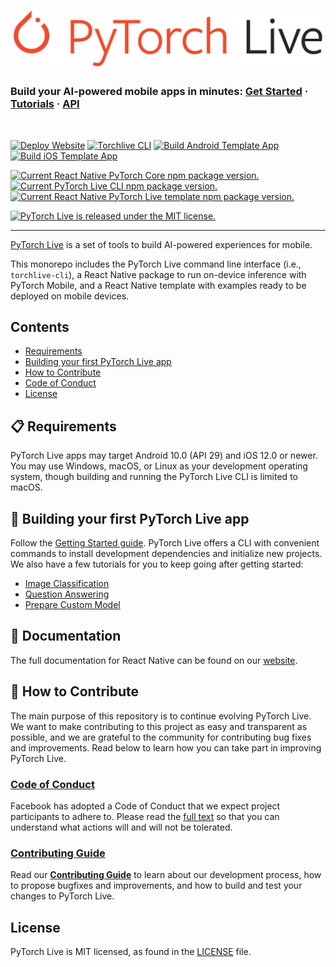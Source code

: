 <h1>
  <a href="https://pytorch.org/live/">
    <img src="./website/static/img/PyTorchLive_Logo.png" />
  </a>
</h1>

<h3>
  Build your AI-powered mobile apps in minutes:
  <a href="https://pytorch.org/live/docs/tutorials/get-started">Get Started</a>
  <span> · </span>
  <a href="https://pytorch.org/live/docs/tutorials/image-classification">Tutorials</a>
  <span> · </span>
  <a href="https://pytorch.org/live/docs/api/cli">API</a>
</h3>

<p>&nbsp;</p>

[![Deploy Website](https://github.com/pytorch/live/actions/workflows/deploy-website.yml/badge.svg)](https://github.com/pytorch/live/actions/workflows/deploy-website.yml) [![Torchlive CLI](https://github.com/pytorch/live/actions/workflows/build-cli.yml/badge.svg)](https://github.com/pytorch/live/actions/workflows/build-cli.yml) [![Build Android Template App](https://github.com/pytorch/live/actions/workflows/build-template-android.yml/badge.svg)](https://github.com/pytorch/live/actions/workflows/build-template-android.yml) [![Build iOS Template App](https://github.com/pytorch/live/actions/workflows/build-template-ios.yml/badge.svg)](https://github.com/pytorch/live/actions/workflows/build-template-ios.yml)

<p>
  <a href="https://www.npmjs.org/package/react-native-pytorch-core">
    <img src="https://img.shields.io/npm/v/react-native-pytorch-core?label=react-native-pytorch-core" alt="Current React Native PyTorch Core npm package version." />
  </a>
  <a href="https://www.npmjs.org/package/torchlive-cli">
    <img src="https://img.shields.io/npm/v/torchlive-cli?label=torchlive-cli" alt="Current PyTorch Live CLI npm package version." />
  </a>
  <a href="https://www.npmjs.org/package/react-native-template-pytorch-live">
    <img src="https://img.shields.io/npm/v/react-native-template-pytorch-live?label=react-native-template-pytorch-live" alt="Current React Native PyTorch Live template npm package version." />
  </a>
</p>

<p>
  <a href="https://github.com/facebook/react-native/blob/master/LICENSE">
    <img src="https://img.shields.io/badge/license-MIT-blue.svg" alt="PyTorch Live is released under the MIT license." />
  </a>
</p>

----------------------

[PyTorch Live](https://pytorch.org/live/) is a set of tools to build AI-powered experiences for mobile.

This monorepo includes the PyTorch Live command line interface (i.e., `torchlive-cli`), a React Native package to run on-device inference with PyTorch Mobile, and a React Native template with examples ready to be deployed on mobile devices.

## Contents
- [Requirements](#-requirements)
- [Building your first PyTorch Live app](#-building-your-first-pytorch-live-app)
- [How to Contribute](#-how-to-contribute)
- [Code of Conduct](#code-of-conduct)
- [License](#-license)

## 📋 Requirements
PyTorch Live apps may target Android 10.0 (API 29) and iOS 12.0 or newer. You may use Windows, macOS, or Linux as your development operating system, though building and running the PyTorch Live CLI is limited to macOS.

## 🎉 Building your first PyTorch Live app
Follow the [Getting Started guide](https://pytorch.org/live/docs/tutorials/get-started). PyTorch Live offers a CLI with convenient commands to install development dependencies and initialize new projects. We also have a few tutorials for you to keep going after getting started:

* [Image Classification](https://pytorch.org/live/docs/tutorials/image-classification)
* [Question Answering](https://pytorch.org/live/docs/tutorials/question-answering)
* [Prepare Custom Model](https://pytorch.org/live/docs/tutorials/prepare-custom-model)

## 📖 Documentation

The full documentation for React Native can be found on our [website](https://pytorch.org/live/).

## 👏 How to Contribute
The main purpose of this repository is to continue evolving PyTorch Live. We want to make contributing to this project as easy and transparent as possible, and we are grateful to the community for contributing bug fixes and improvements. Read below to learn how you can take part in improving PyTorch Live.

### [Code of Conduct][code]
Facebook has adopted a Code of Conduct that we expect project participants to adhere to.
Please read the [full text][code] so that you can understand what actions will and will not be tolerated.

[code]: https://code.fb.com/codeofconduct/

### [Contributing Guide][contribute]
Read our [**Contributing Guide**][contribute] to learn about our development process, how to propose bugfixes and improvements, and how to build and test your changes to PyTorch Live.

[contribute]: CONTRIBUTING.md

## License
PyTorch Live is MIT licensed, as found in the [LICENSE][license] file.

[license]: LICENSE.md
